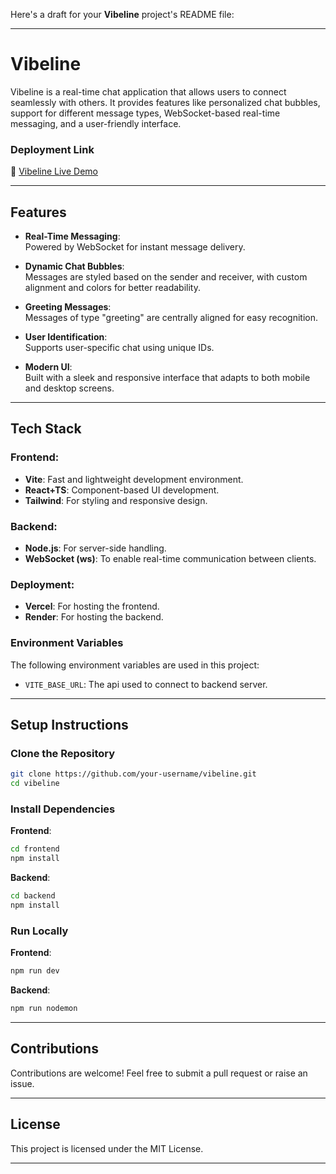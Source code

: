 Here's a draft for your **Vibeline** project's README file:  

---

# **Vibeline**  

Vibeline is a real-time chat application that allows users to connect seamlessly with others. It provides features like personalized chat bubbles, support for different message types, WebSocket-based real-time messaging, and a user-friendly interface.  

### **Deployment Link**  
🔗 [Vibeline Live Demo](https://vibelinechat.vercel.app/)  

---

## **Features**  

- **Real-Time Messaging**:  
  Powered by WebSocket for instant message delivery.  

- **Dynamic Chat Bubbles**:  
  Messages are styled based on the sender and receiver, with custom alignment and colors for better readability.  

- **Greeting Messages**:  
  Messages of type "greeting" are centrally aligned for easy recognition.  

- **User Identification**:  
  Supports user-specific chat using unique IDs.  

- **Modern UI**:  
  Built with a sleek and responsive interface that adapts to both mobile and desktop screens.  

---

## **Tech Stack**  

### **Frontend**:  
- **Vite**: Fast and lightweight development environment.  
- **React+TS**: Component-based UI development.  
- **Tailwind**: For styling and responsive design.  

### **Backend**:  
- **Node.js**: For server-side handling.  
- **WebSocket (ws)**: To enable real-time communication between clients.  

### **Deployment**:  
- **Vercel**: For hosting the frontend.  
- **Render**: For hosting the backend.

### **Environment Variables**  
The following environment variables are used in this project:  
- `VITE_BASE_URL`: The api used to connect to backend server.  

---

## **Setup Instructions**  

### **Clone the Repository**  
```bash  
git clone https://github.com/your-username/vibeline.git  
cd vibeline  
```  

### **Install Dependencies**  
**Frontend**:  
```bash  
cd frontend  
npm install  
```  

**Backend**:  
```bash  
cd backend  
npm install  
```  

### **Run Locally**  
**Frontend**:  
```bash  
npm run dev  
```  

**Backend**:  
```bash  
npm run nodemon
```  

---

## **Contributions**  
Contributions are welcome! Feel free to submit a pull request or raise an issue.  

---

## **License**  
This project is licensed under the MIT License.  

--- 
